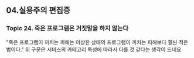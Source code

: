 ## 04.실용주의 편집증
### Topic 24. 죽은 프로그램은 거짓말을 하지 않는다
"죽은 프로그램이 끼치는 피해는 이상한 상태의 프로그램이 끼치는 피해보다 훨씬 적은 법이다."
위 구문은 서비스의 카테고리 특성에 따라서 다를 것 같다는 생각이 드네요
